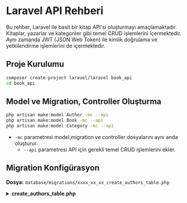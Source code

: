 # Laravel API Rehberi

Bu rehber, Laravel ile basit bir kitap API'si oluşturmayı amaçlamaktadır. Kitaplar, yazarlar ve kategoriler gibi temel CRUD işlemlerini içermektedir. Aynı zamanda JWT (JSON Web Token) ile kimlik doğrulama ve yetkilendirme işlemlerini de içermektedir.

## Proje Kurulumu

```bash
composer create-project laravel/laravel book_api
cd book_api
```

## Model ve Migration, Controller Oluşturma

```bash
php artisan make:model Author -mc --api
php artisan make:model Book -mc --api
php artisan make:model Category -mc --api
```

- `-mc` parametresi model,migration ve controller dosyalarını aynı anda oluşturur.
  - `--api` parametresi API için gerekli temel CRUD işlemlerini ekler.

## Migration Konfigürasyon

**Dosya:** `database/migrations/xxxx_xx_xx_create_authors_table.php`

<details>
<summary><b>create_authors_table.php</b></summary>

```php
<?php

use Illuminate\Database\Migrations\Migration;
use Illuminate\Database\Schema\Blueprint;
use Illuminate\Support\Facades\Schema;

return new class extends Migration
{
    public function up(): void
    {
        Schema::create('authors', function (Blueprint $table) {
            $table->id();
            $table->string('author_name');
            $table->boolean('is_active')->default(1);
            $table->softDeletes();
            $table->timestamps();
        });
    }
    public function down(): void
    {
        Schema::dropIfExists('authors');
    }
};
```

**Dosya:** `database/migrations/xxxx_xx_xx_create_books_table.php`

<details>
<summary><b>create_books_table.php</b></summary>

```php
<?php

use Illuminate\Database\Migrations\Migration;
use Illuminate\Database\Schema\Blueprint;
use Illuminate\Support\Facades\Schema;

return new class extends Migration
{
    public function up(): void
    {
        Schema::create('books', function (Blueprint $table) {
            $table->id();
            $table->string('title');
            $table->string('description');
            $table->foreignId('author_id')->constrained()->cascadeOnDelete();
            $table->foreignId('category_id')->constrained()->cascadeOnDelete();
            $table->boolean('is_published')->default(0);
            $table->timestamp('published_at')->nullable();
            $table->softDeletes(); // Soft delete için
            $table->timestamps();
        });
    }
    public function down(): void
    {
        Schema::dropIfExists('books');
    }
};
```

</details>

**Dosya:** `database/migrations/xxxx_xx_xx_create_categories_table.php`

<details>
<summary><b>create_categories_table.php</b></summary>

```php
<?php

use Illuminate\Database\Migrations\Migration;
use Illuminate\Database\Schema\Blueprint;
use Illuminate\Support\Facades\Schema;

return new class extends Migration
{
    public function up(): void
    {
        Schema::create('categories', function (Blueprint $table) {
            $table->id();
            $table->string('category_name');
            $table->softDeletes();
            $table->timestamps();
        });
    }
    public function down(): void
    {
        Schema::dropIfExists('categories');
    }
};
```

</details>
Tabloları oluşturmak için migration dosyasını çalıştırın:

```bash
php artisan migrate
```

## Model Konfigürasyon

**Dosya:** `app/Models/Author.php`

<details>
<summary><b>Author.php</b></summary>

```php
<?php

namespace App\Models;

use Illuminate\Database\Eloquent\Model;
use Illuminate\Database\Eloquent\SoftDeletes;

class Author extends Model
{
  use SoftDeletes;

    protected $fillable = [
        'author_name',
    ];

    public function books()
    {
        return $this->hasMany(Book::class);
    }
}
```

</details>

**Dosya:** `app/Models/Book.php`

<details>
<summary><b>Book.php</b></summary>

```php
<?php

namespace App\Models;

use Illuminate\Database\Eloquent\Model;
use Illuminate\Database\Eloquent\SoftDeletes;

class Book extends Model
{

    use SoftDeletes;

    protected $fillable = [
        'title', 'description', 'author_id', 'category_id', 'is_published', 'published_at',
    ];

    public function author()
    {
        return $this->belongsTo(Author::class);
    }

    public function category()
    {
        return $this->belongsTo(Category::class);
    }
}
```

</details>

**Dosya:** `app/Models/Category.php`

<details>
<summary><b>Category.php</b></summary>

```php
<?php

namespace App\Models;

use Illuminate\Database\Eloquent\Model;
use Illuminate\Database\Eloquent\SoftDeletes;

class Category extends Model
{
  use SoftDeletes;

    protected $fillable = [
        'category_name',
    ];

    public function books()
    {
        return $this->hasMany(Book::class);
    }
}
```

</details>

## Controller Konfigürasyon

**Dosya:** `app/Http/Controllers/AuthorController.php`

<details>
<summary><b>AuthorController.php</b></summary>

```php
<?php

namespace App\Http\Controllers;

use App\Models\Author;
use Illuminate\Http\Request;

class AuthorController extends Controller
{
    public function index()
    {

        return Author::all();
    }
    public function store(Request $request)
    {
        $author = Author::create($request->all());
        return $author;
    }
    public function show(Author $author)
    {
        return $author;
    }
    public function update(Request $request, Author $author)
    {
        $author->update($request->all());
        return $author;
    }

    public function destroy(Author $author)
    {

        $author->delete();
        return ["message" => "Author deleted successfully"];
    }
}
```

</details>

**Dosya:** `app/Http/Controllers/BookController.php`

<details>
<summary><b>BookController.php</b></summary>

```php
<?php

namespace App\Http\Controllers;

use App\Models\Book;
use Illuminate\Http\Request;

class BookController extends Controller
{
    public function index()
    {
        return Book::with(['author', 'category'])->get();
    }
    public function store(Request $request)
    {
        $book = Book::create($request->all());
        return $book;
    }
    public function show(Book $book)
    {
        return $book;
    }
    public function update(Request $request, Book $book)
    {
        $book->update($request->all());
        return $book;
    }

    public function destroy(Book $book)
    {

        $book->delete();
        return ["message" => "Book deleted successfully"];
    }
}
```

</details>

**Dosya:** `app/Http/Controllers/CategoryController.php`

<details>
<summary><b>CategoryController.php</b></summary>

```php
<?php

namespace App\Http\Controllers;

use App\Models\Category;
use Illuminate\Http\Request;

class CategoryController extends Controller
{
    public function index()
    {

        return Category::all();
    }
    public function store(Request $request)
    {
        $category = Category::create($request->all());
        return $category;
    }
    public function show(Category $category)
    {
        return $category;
    }
    public function update(Request $request, Category $category)
    {
        $category->update($request->all());
        return $category;
    }

    public function destroy(Category $category)
    {

        $category->delete();
        return ["message" => "Category deleted successfully"];
    }
}
```

</details>

## Router Api Konfigürasyon

Route servis sağlayıcısını oluşturun:

```bash
php artisan make:provider RouteServiceProvider
```

**Dosya:** `app/Providers/RouteServiceProvider.php`

<details>
<summary><b>RouteServiceProvider.php</b></summary>

```php
<?php

namespace App\Providers;

use Illuminate\Foundation\Support\Providers\RouteServiceProvider as ServiceProvider;
use Illuminate\Support\Facades\Route;

class RouteServiceProvider extends ServiceProvider
{
    public function boot(): void
    {
        $this->routes(function () {
            Route::middleware('api')
                ->prefix('api')
                ->group(base_path('routes/api.php'));

            Route::middleware('web')
                ->group(base_path('routes/web.php'));
        });
    }
}
```

</details>

Api rotalarını tanımlamak için `routes/api.php` dosyasını oluşturun:

```bash
touch routes/api.php
```

**Dosya:** `routes/api.php`

```php
<?php

use App\Http\Controllers\AuthorController;
use App\Http\Controllers\BookController;
use App\Http\Controllers\CategoryController;
use Illuminate\Support\Facades\Route;

Route::apiResource('authors', AuthorController::class);
Route::apiResource('categories', CategoryController::class);
Route::apiResource('books', BookController::class);
```

Routerlarınızı kontrol etmek için aşağıdaki komutu kullanabilirsiniz:

```bash
php artisan route:list
```

## JWT Kurulum

```bash
composer require php-open-source-saver/jwt-auth
```

## JWT Yapılandırma

```bash
php artisan vendor:publish --provider="PHPOpenSourceSaver\JWTAuth\Providers\LaravelServiceProvider"
```

> **Note:** Bu komut, `config/jwt.php` dosyasını oluşturur.

## JWT Gizli Anahtar Oluşturma

```bash
php artisan jwt:secret
```

> **Note:** Bu komut, `.env` dosyasına `JWT_SECRET` anahtarını ekler.

## Auth Konfigürasyon

**Dosya:** `config/auth.php`

<details>
<summary><b>auth.php</b></summary>

```php

     'defaults' => [
        'guard' => env('AUTH_GUARD', 'api'),
        'passwords' => env('AUTH_PASSWORD_BROKER', 'users'),
    ],

 'guards' => [
        'api' => [
            'driver' => 'jwt',
            'provider' => 'users',
        ],
    ],
```

</details>

> **Notes:** Bu dosyada `17. satırda ` yer alan guard kısmındaki `web` yerine `api` yazılmalıdır.

> Bu dosyada 44.satıra `guards` bölümü eklenmelidir.

> `AUTH_GUARD` `.env` dosyasında `api` olarak ayarlanabilir.

```bash
AUTH_GUARD=api
```

## User Model Konfigürasyon

**Dosya:** `app/Models/User.php`

<details>
<summary><b>User.php</b></summary>

```php
<?php

namespace App\Models;

// use Illuminate\Contracts\Auth\MustVerifyEmail;
use Illuminate\Database\Eloquent\Factories\HasFactory;
use Illuminate\Foundation\Auth\User as Authenticatable;
use Illuminate\Notifications\Notifiable;
use PHPOpenSourceSaver\JWTAuth\Contracts\JWTSubject;

class User extends Authenticatable implements JWTSubject
{
    /** @use HasFactory<\Database\Factories\UserFactory> */
    use HasFactory, Notifiable;

    public function getJWTIdentifier()
    {
        return $this->getKey();
    }

    public function getJWTCustomClaims()
    {
        return [];
    }

    /**
     * The attributes that are mass assignable.
     *
     * @var list<string>
     */
    protected $fillable = [
        'name',
        'email',
        'password',
    ];

    /**
     * The attributes that should be hidden for serialization.
     *
     * @var list<string>
     */
    protected $hidden = [
        'password',
        'remember_token',
    ];

    /**
     * Get the attributes that should be cast.
     *
     * @return array<string, string>
     */
    protected function casts(): array
    {
        return [
            'email_verified_at' => 'datetime',
            'password' => 'hashed',
        ];
    }
}
```

</details>

## Controller Konfigürasyon

Auth controller'ı oluşturma:

```bash
php artisan make:controller AuthController
```

**Dosya:** `app/Http/Controllers/API/AuthController.php`

<details>
<summary><b>AuthController.php</b></summary>

```php
<?php

namespace App\Http\Controllers;

use App\Http\Controllers\Controller;
use App\Models\User;
use Illuminate\Http\Request;
use Illuminate\Support\Facades\Auth;
use Illuminate\Support\Facades\Hash;

class AuthController extends Controller
{
    public function __construct()
    {
        $this->middleware('auth:api', ['except' => ['login', 'register']]);
    }

    public function register(Request $request)
    {
        $user = User::create([
            'name' => $request->name,
            'email' => $request->email,
            'password' => Hash::make($request->password),
        ]);

        return response()->json([
            'message' => 'Kullanıcı başarıyla kaydedildi',
            'user' => $user,
        ]);
    }

    public function login(Request $request)
    {
        $credentials = $request->only('email', 'password');

        $token = Auth::attempt($credentials);

        if (!$token) {
            return response()->json(['error' => 'Email veya şifre yanlış'], 401);
        }

        $user = Auth::user();
        return response()->json([
            'message' => 'Giriş başarılı',
            'user' => $user,
            'authorisation' => [
                'token' => $token,
                'type' => 'bearer',
            ],
        ]);
    }

    public function profile()
    {
        return response()->json(Auth::user());
    }

    public function logout()
    {
        Auth::logout();
        return response()->json(['message' => 'Çıkış başarılı.']);
    }

    public function refresh()
    {
        $user = Auth::user();
        $token = Auth::refresh();
        return response()->json([
            'message' => 'Yenileme başarılı',
            'user' => $user,
            'authorisation' => [
                'token' => $token,
                'type' => 'bearer',
            ],
        ]);
    }
}
```

</details>

**Dosya:** `app/Http/Controllers/Controller.php`

<details>
<summary><b>Controller.php</b></summary>

```php
<?php

namespace App\Http\Controllers;

use Illuminate\Foundation\Auth\Access\AuthorizesRequests;
use Illuminate\Foundation\Validation\ValidatesRequests;
use Illuminate\Routing\Controller as BaseController;

abstract class Controller extends BaseController
{
    //
    use AuthorizesRequests, ValidatesRequests;
}
```

</details>

## Route Konfigürasyon

**Dosya:** `routes/api.php`

<details>
<summary><b>api.php</b></summary>

```php
<?php
use App\Http\Controllers\AuthController;
use App\Http\Controllers\AuthorController;
use App\Http\Controllers\BookController;
use App\Http\Controllers\CategoryController;
use Illuminate\Support\Facades\Route;

// JWT Token olması gereken işlemler
Route::middleware('auth:api')->group(function () {
    Route::post('logout', [AuthController::class, 'logout']);
    Route::get('profile', [AuthController::class, 'profile']);
    Route::post('refresh', [AuthController::class, 'refresh']);

    Route::apiResource('authors', AuthorController::class);
    Route::apiResource('categories', CategoryController::class);
    Route::apiResource('books', BookController::class);
});

// JWT Token olmayan işlemler
Route::controller(AuthController::class)->group(function () {
    Route::post('register', [AuthController::class, 'register']);
    Route::post('login', [AuthController::class, 'login']);
});
```

</details>

## Sunucu Başlatma

Sunucuyu başlatmak için aşağıdaki komutu kullanabilirsiniz:

```bash
php artisan serve
```
